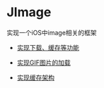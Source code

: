 # JImage
实现一个iOS中image相关的框架

- [实现下载、缓存等功能](https://juejin.im/post/5c9a0d2d518825573578d5d2)

- [实现GIF图片的加载](https://juejin.im/post/5c9b3e3d518825303c705dd2#heading-5)

- [实现缓存架构](https://juejin.im/post/5ca5eb7be51d456fb44cf33a)
